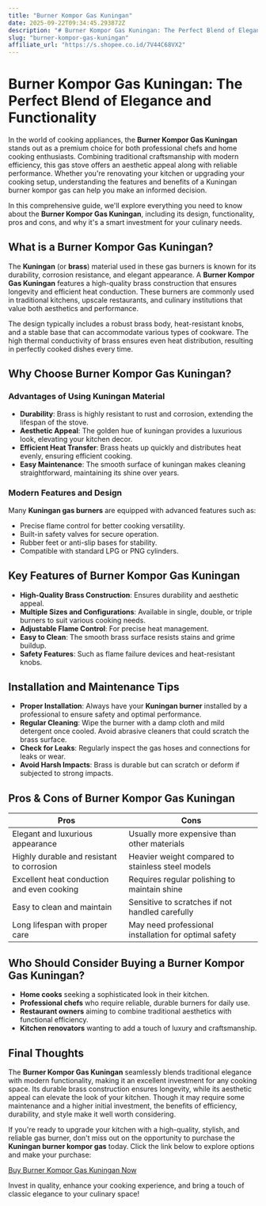 ```yaml
---
title: "Burner Kompor Gas Kuningan"
date: 2025-09-22T09:34:45.293872Z
description: "# Burner Kompor Gas Kuningan: The Perfect Blend of Elegance and Functionality..."
slug: "burner-kompor-gas-kuningan"
affiliate_url: "https://s.shopee.co.id/7V44C68VX2"
---
```

# Burner Kompor Gas Kuningan: The Perfect Blend of Elegance and Functionality

In the world of cooking appliances, the **Burner Kompor Gas Kuningan** stands out as a premium choice for both professional chefs and home cooking enthusiasts. Combining traditional craftsmanship with modern efficiency, this gas stove offers an aesthetic appeal along with reliable performance. Whether you're renovating your kitchen or upgrading your cooking setup, understanding the features and benefits of a Kuningan burner kompor gas can help you make an informed decision.

In this comprehensive guide, we'll explore everything you need to know about the **Burner Kompor Gas Kuningan**, including its design, functionality, pros and cons, and why it's a smart investment for your culinary needs.

## What is a Burner Kompor Gas Kuningan?

The **Kuningan** (or **brass**) material used in these gas burners is known for its durability, corrosion resistance, and elegant appearance. A **Burner Kompor Gas Kuningan** features a high-quality brass construction that ensures longevity and efficient heat conduction. These burners are commonly used in traditional kitchens, upscale restaurants, and culinary institutions that value both aesthetics and performance.

The design typically includes a robust brass body, heat-resistant knobs, and a stable base that can accommodate various types of cookware. The high thermal conductivity of brass ensures even heat distribution, resulting in perfectly cooked dishes every time.

## Why Choose Burner Kompor Gas Kuningan?

### Advantages of Using Kuningan Material
- **Durability**: Brass is highly resistant to rust and corrosion, extending the lifespan of the stove.
- **Aesthetic Appeal**: The golden hue of kuningan provides a luxurious look, elevating your kitchen decor.
- **Efficient Heat Transfer**: Brass heats up quickly and distributes heat evenly, ensuring efficient cooking.
- **Easy Maintenance**: The smooth surface of kuningan makes cleaning straightforward, maintaining its shine over years.

### Modern Features and Design
Many **Kuningan gas burners** are equipped with advanced features such as:
- Precise flame control for better cooking versatility.
- Built-in safety valves for secure operation.
- Rubber feet or anti-slip bases for stability.
- Compatible with standard LPG or PNG cylinders.

## Key Features of Burner Kompor Gas Kuningan

- **High-Quality Brass Construction**: Ensures durability and aesthetic appeal.
- **Multiple Sizes and Configurations**: Available in single, double, or triple burners to suit various cooking needs.
- **Adjustable Flame Control**: For precise heat management.
- **Easy to Clean**: The smooth brass surface resists stains and grime buildup.
- **Safety Features**: Such as flame failure devices and heat-resistant knobs.

## Installation and Maintenance Tips

- **Proper Installation**: Always have your **Kuningan burner** installed by a professional to ensure safety and optimal performance.
- **Regular Cleaning**: Wipe the burner with a damp cloth and mild detergent once cooled. Avoid abrasive cleaners that could scratch the brass surface.
- **Check for Leaks**: Regularly inspect the gas hoses and connections for leaks or wear.
- **Avoid Harsh Impacts**: Brass is durable but can scratch or deform if subjected to strong impacts.

## Pros & Cons of Burner Kompor Gas Kuningan

| **Pros** | **Cons** |
| --- | --- |
| Elegant and luxurious appearance | Usually more expensive than other materials |
| Highly durable and resistant to corrosion | Heavier weight compared to stainless steel models |
| Excellent heat conduction and even cooking | Requires regular polishing to maintain shine |
| Easy to clean and maintain | Sensitive to scratches if not handled carefully |
| Long lifespan with proper care | May need professional installation for optimal safety |

## Who Should Consider Buying a Burner Kompor Gas Kuningan?

- **Home cooks** seeking a sophisticated look in their kitchen.
- **Professional chefs** who require reliable, durable burners for daily use.
- **Restaurant owners** aiming to combine traditional aesthetics with functional efficiency.
- **Kitchen renovators** wanting to add a touch of luxury and craftsmanship.

## Final Thoughts

The **Burner Kompor Gas Kuningan** seamlessly blends traditional elegance with modern functionality, making it an excellent investment for any cooking space. Its durable brass construction ensures longevity, while its aesthetic appeal can elevate the look of your kitchen. Though it may require some maintenance and a higher initial investment, the benefits of efficiency, durability, and style make it well worth considering.

If you're ready to upgrade your kitchen with a high-quality, stylish, and reliable gas burner, don't miss out on the opportunity to purchase the **Kuningan burner kompor gas** today. Click the link below to explore options and make your purchase:

[Buy Burner Kompor Gas Kuningan Now](https://s.shopee.co.id/7V44C68VX2)

Invest in quality, enhance your cooking experience, and bring a touch of classic elegance to your culinary space!